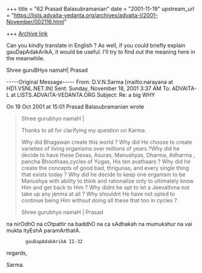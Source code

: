+++
title = "62 Prasad Balasubramanian"
date = "2001-11-19"
upstream_url = "https://lists.advaita-vedanta.org/archives/advaita-l/2001-November/002116.html"

+++
[Archive link](https://lists.advaita-vedanta.org/archives/advaita-l/2001-November/002116.html)

Can you kindly translate in English ?
As well, if you could briefly explain gauDapAdakArikA, it would be useful.
I'll try to find out the meaning here in the meanwhile.

Shree guruBHyo namaH|
Prasad

-----Original Message-----
From: D.V.N.Sarma [mailto:narayana at HD1.VSNL.NET.IN]
Sent: Sunday, November 18, 2001 3:37 AM
To: ADVAITA-L at LISTS.ADVAITA-VEDANTA.ORG
Subject: Re: a big WHY


On 19 Oct 2001 at 15:01 Prasad Balasubramanian wrote

> Shree gurubhyo namaH |
>
> Thanks to all for clarifying my question on Karma.
>
> Why did Bhagawan create this world ? Why did He choose to create
> varieties of living organisms over millions of years ?Why did he decide
> to have these Devas, Asuras, Manushyas, Dharma, Adharma , pancha
> Bhoothaas,cycles of Yugas, His ten avathaars ? Why did he create the
> concepts of good bad, thrigunas, and every single thing that exists
> today ?  Why did he decide to keep one organism to be Manushya with
> ability to think and rationalize only to ultimately know Him and get
> back to Him ? Why didnt he opt to let a Jeevathma not take up any jenma
> at all ?  Why shouldnt He have not opted to continue being Him without
> doing all these that too in cycles ?
>
> Shree gurubhyo namaH |
> Prasad
>
na nirOdhO na cOtpattir na baddhO na ca sAdhakah
na mumukshur na vai mukta ityEshA paramArthatA.

           gauDapAdakArikA II-32


regards,

Sarma.

